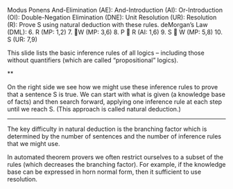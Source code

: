 ﻿Modus Ponens
And-Elimination (AE):
And-Introduction (AI):
Or-Introduction (OI):
Double-Negation 
Elimination (DNE):
    Unit Resolution (UR):
Resolution (R):
Prove S using natural deduction with these rules.
deMorgan’s Law (DML):
6. R		(MP: 1,2)
7. W		(MP: 3,6)
8. P  R	(AI: 1,6)
9. S  W	(MP: 5,8)
10. S		(UR: 7,9)


This slide lists the basic inference rules of all logics – including those without quantifiers (which are called “propositional” logics).

**

On the right side we see how we might use these inference rules to prove that a sentence S is true.  We can start with what is given (a knowledge base of facts) and then search forward, applying one inference rule at each step until we reach S. (This approach is called natural deduction.)

** ** ** ** ** ** ** ** **

The key difficulty in natural deduction is the branching factor which is determined by the number of sentences and the number of inference rules that we might use.

In automated theorem provers we often restrict ourselves to a subset of the rules (which decreases the branching factor). For example, if the knowledge base can be expressed in horn normal form, then it sufficient to use resolution.